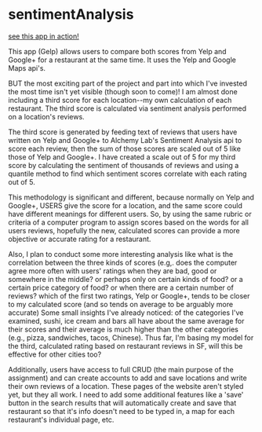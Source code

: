 # sentimentAnalysis
[see this app in action!](https://gelp-plus.herokuapp.com/)

This app (Gelp) allows users to compare both scores from Yelp and Google+ for a restaurant at the same time. It uses the Yelp and Google Maps api's. 

BUT the most exciting part of the project and part into which I've invested the most time isn't yet visible (though soon to come)! I am almost done including a third score for each location--my own calculation of each restaurant. The third score is calculated via sentiment analysis performed on a location's reviews.

The third score is generated by feeding text of reviews that users have written on Yelp and Google+ to Alchemy Lab's Sentiment Analysis api to score each review, then the sum of those scores are scaled out of 5 like those of Yelp and Google+. I have created a scale out of 5 for my third score by calculating the sentiment of thousands of reviews and using a quantile method to find which sentiment scores correlate with each rating out of 5. 

This methodology is significant and different, because normally on Yelp and Google+, USERS give the score for a location, and the same score could have different meanings for different users. So, by using the same rubric or criteria of a computer program to assign scores based on the words for all users reviews, hopefully the new, calculated scores can provide a more objective or accurate rating for a restaurant.

Also, I plan to conduct some more interesting analysis like what is the correlation between the three kinds of scores (e.g,. does the computer agree more often with users' ratings when they are bad, good or somewhere in the middle? or perhaps only on certain kinds of food? or a certain price category of food? or when there are a certain number of reviews? which of the first two ratings, Yelp or Google+, tends to be closer to my calculated score (and so tends on average to be arguably more accurate) Some small insights I've already noticed: of the categories I've examined, sushi, ice cream and bars all have about the same average for their scores and their average is much higher than the other categories (e.g., pizza, sandwiches, tacos, Chinese). Thus far, I'm basing my model for the third, calculated rating based on restaurant reviews in SF, will this be effective for other cities too?

Additionally, users have access to full CRUD (the main purpose of the assignment) and can create accounts to add and save locations and write their own reviews of a location. These pages of the website aren't styled yet, but they all work. I need to add some additional features like a 'save' button in the search results that will automatically create and save that restaurant so that it's info doesn't need to be typed in, a map for each restaurant's individual page, etc.

